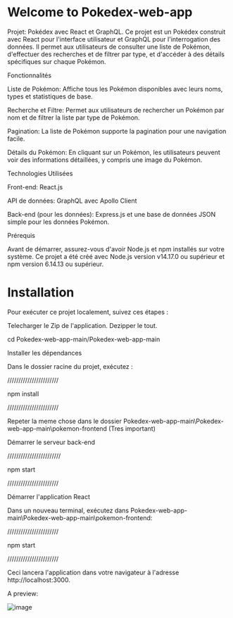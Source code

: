 # Welcome to Pokedex-web-app

Projet: Pokédex avec React et GraphQL.
Ce projet est un Pokédex construit avec React pour l'interface utilisateur et GraphQL pour l'interrogation des données. Il permet aux utilisateurs de consulter une liste de Pokémon, d'effectuer des recherches et de filtrer par type, et d'accéder à des détails spécifiques sur chaque Pokémon.

Fonctionnalités

Liste de Pokémon: Affiche tous les Pokémon disponibles avec leurs noms, types et statistiques de base.

Recherche et Filtre: Permet aux utilisateurs de rechercher un Pokémon par nom et de filtrer la liste par type de Pokémon.

Pagination: La liste de Pokémon supporte la pagination pour une navigation facile.

Détails du Pokémon: En cliquant sur un Pokémon, les utilisateurs peuvent voir des informations détaillées, y compris une image du Pokémon.

Technologies Utilisées

Front-end: React.js

API de données: GraphQL avec Apollo Client

Back-end (pour les données): Express.js et une base de données JSON simple pour les données Pokémon.

Prérequis

Avant de démarrer, assurez-vous d'avoir Node.js et npm installés sur votre système. Ce projet a été créé avec Node.js version v14.17.0 ou supérieur et npm version 6.14.13 ou supérieur.

# Installation

Pour exécuter ce projet localement, suivez ces étapes :

Telecharger le Zip de l'application.
Dezipper le tout.

cd Pokedex-web-app-main/Pokedex-web-app-main

Installer les dépendances

Dans le dossier racine du projet, exécutez :

///////////////////////

npm install

///////////////////////

Repeter la meme chose dans le dossier Pokedex-web-app-main\Pokedex-web-app-main\pokemon-frontend (Tres important)

Démarrer le serveur back-end

////////////////////////

npm start

///////////////////////

Démarrer l'application React 

Dans un nouveau terminal, exécutez dans Pokedex-web-app-main\Pokedex-web-app-main\pokemon-frontend:

///////////////////////

npm start

///////////////////////

Ceci lancera l'application dans votre navigateur à l'adresse http://localhost:3000.

A preview:

![image](https://github.com/akraft01/Pokedex-web-app/assets/71739202/4eb30387-204b-4b02-9961-c69f392e3b72)

